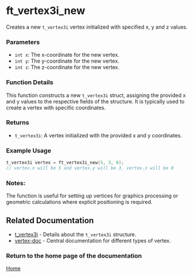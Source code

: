 # ft_vertex3i_new
Creates a new `t_vertex3i` vertex initialized with specified x, y and z values.

### Parameters
- `int x`: The x-coordinate for the new vertex.
- `int y`: The y-coordinate for the new vertex.
- `int z`: The z-coordinate for the new vertex.

### Function Details
This function constructs a new `t_vertex3i` struct, assigning the provided x and y values to the respective fields of the structure. It is typically used to create a vertex with specific coordinates.

### Returns
- `t_vertex3i`: A vertex initialized with the provided x and y coordinates.

### Example Usage
```c
t_vertex3i vertex = ft_vertex3i_new(5, 3, 0);
// vertex.x will be 5 and vertex.y will be 3, vertex.z will be 0
```

### Notes:
The function is useful for setting up vertices for graphics processing or geometric calculations where explicit positioning is required.

## Related Documentation
- [t_vertex3i](./t_vertex3i.md) - Details about the `t_vertex3i` structure.
- [vertex-doc](../vertex-doc.md) - Central documentation for different types of vertex.

### Return to the home page of the documentation
[Home](../../home.md)